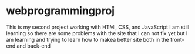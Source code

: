 # webprogrammingproj
This is my second project working with HTMl, CSS, and JavaScript
I am still learning so there are some problems with the site that I can not fix yet but I am learning and trying to learn how to makea better site both in the front-end and back-end
